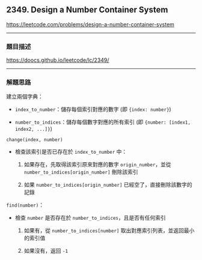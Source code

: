 ## 2349. Design a Number Container System

https://leetcode.com/problems/design-a-number-container-system

****

### 題目描述

https://doocs.github.io/leetcode/lc/2349/

****

### 解題思路

建立兩個字典：

* `index_to_number`：儲存每個索引對應的數字 (即 `{index: number}`)

* `number_to_indices`：儲存每個數字對應的所有索引 (即 `{number: [index1, index2, ...]}`)

`change(index, number)`

* 檢查該索引是否已存在於 `index_to_number` 中：

    1. 如果存在，先取得該索引原來對應的數字 `origin_number`，並從 `number_to_indices[origin_number]` 刪除該索引

    2. 如果 `number_to_indices[origin_number]` 已經空了，直接刪除該數字的記錄

`find(number)`：

* 檢查 `number` 是否存在於 `number_to_indices`，且是否有任何索引

    1. 如果有，從 `number_to_indices[number]` 取出對應索引列表，並返回最小的索引值

    2. 如果沒有，返回 `-1`